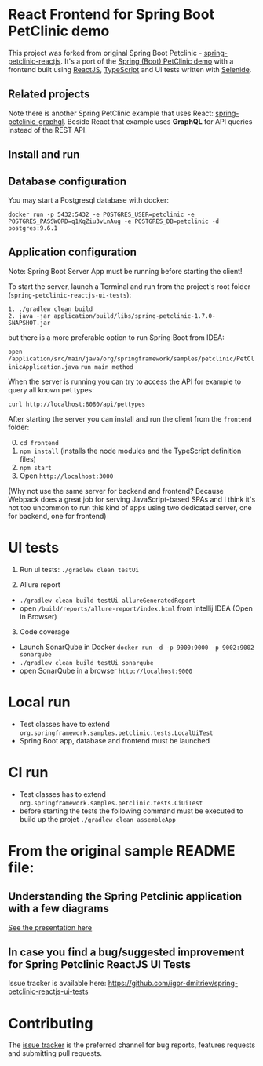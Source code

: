 # React Frontend for Spring Boot PetClinic demo
This project was forked from original Spring Boot Petclinic - [spring-petclinic-reactjs](https://github.com/spring-petclinic/spring-petclinic-reactjs). 
It's a port of the [Spring (Boot) PetClinic demo](https://github.com/spring-projects/spring-petclinic) with a frontend built using [ReactJS](https://facebook.github.io/react/),
[TypeScript](https://www.typescriptlang.org/) and UI tests written with [Selenide](https://selenide.org/).

## Related projects

Note there is another Spring PetClinic example that uses React: [spring-petclinic-graphql](https://github.com/spring-petclinic/spring-petclinic-graphql). Beside React that example uses **GraphQL** for API queries instead of the REST API.

## Install and run

## Database configuration

You may start a Postgresql database with docker:

```
docker run -p 5432:5432 -e POSTGRES_USER=petclinic -e POSTGRES_PASSWORD=q1KqZiu3vLnAug -e POSTGRES_DB=petclinic -d postgres:9.6.1
```

## Application configuration
Note: Spring Boot Server App must be running before starting the client!

To start the server, launch a Terminal and run from the project's root folder (`spring-petclinic-reactjs-ui-tests`):
```
1. ./gradlew clean build
2. java -jar application/build/libs/spring-petclinic-1.7.0-SNAPSHOT.jar
```
but there is a more preferable option to run Spring Boot from IDEA:

`open /application/src/main/java/org/springframework/samples/petclinic/PetClinicApplication.java`
`run main method`

When the server is running you can try to access the API for example to query all known pet types:
```
curl http://localhost:8080/api/pettypes
```

After starting the server you can install and run the client from the `frontend` folder:

0. `cd frontend`
1. `npm install` (installs the node modules and the TypeScript definition files)
2. `npm start` 
3. Open `http://localhost:3000`

(Why not use the same server for backend and frontend? Because Webpack does a great job for serving JavaScript-based SPAs and I think it's not too uncommon to run this kind of apps using two dedicated server, one for backend, one for frontend)

# UI tests

1. Run ui tests:
`./gradlew clean testUi`

2. Allure report
- `./gradlew clean build testUi allureGeneratedReport`
- open `/build/reports/allure-report/index.html` from Intellij IDEA (Open in Browser)

3. Code coverage
- Launch SonarQube in Docker `docker run -d -p 9000:9000 -p 9002:9002 sonarqube`
- `./gradlew clean build testUi sonarqube`
- open SonarQube in a browser `http://localhost:9000`

# Local run
- Test classes have to extend `org.springframework.samples.petclinic.tests.LocalUiTest`
- Spring Boot app, database and frontend must be launched

# CI run
- Test classes has to extend `org.springframework.samples.petclinic.tests.CiUiTest`
- before starting the tests the following command must be executed to build up the projet
`./gradlew clean assembleApp`

# From the original sample README file:

## Understanding the Spring Petclinic application with a few diagrams
<a href="https://speakerdeck.com/michaelisvy/spring-petclinic-sample-application">See the presentation here</a>

## In case you find a bug/suggested improvement for Spring Petclinic ReactJS UI Tests
Issue tracker is available here: https://github.com/igor-dmitriev/spring-petclinic-reactjs-ui-tests

# Contributing

The [issue tracker](https://github.com/igor-dmitriev/spring-petclinic-reactjs-ui-tests) is the preferred channel for bug reports, features requests and submitting pull requests.




